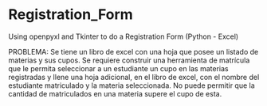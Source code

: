 # Registration_Form
Using openpyxl and Tkinter to do a Registration Form (Python - Excel)

PROBLEMA: Se tiene un libro de excel con una hoja que posee un listado de materias y sus cupos.
Se requiere construir una herramienta de matrícula que le permita seleccionar a  un estudiante un cupo en 
las materias registradas y llene una hoja adicional, en el libro de excel, con el nombre del estudiante matriculado 
y la materia seleccionada. No puede permitir que la cantidad de matriculados en una materia supere el cupo de esta.

